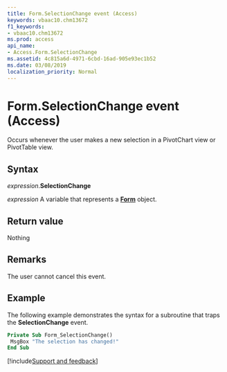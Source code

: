 ```yaml
---
title: Form.SelectionChange event (Access)
keywords: vbaac10.chm13672
f1_keywords:
- vbaac10.chm13672
ms.prod: access
api_name:
- Access.Form.SelectionChange
ms.assetid: 4c815a6d-4971-6cbd-16ad-905e93ec1b52
ms.date: 03/08/2019
localization_priority: Normal
---
```



# Form.SelectionChange event (Access)

Occurs whenever the user makes a new selection in a PivotChart view or PivotTable view.


## Syntax

_expression_.**SelectionChange**

_expression_ A variable that represents a **[Form](Access.Form.md)** object.


## Return value

Nothing


## Remarks

The user cannot cancel this event.


## Example

The following example demonstrates the syntax for a subroutine that traps the **SelectionChange** event.

```vb
Private Sub Form_SelectionChange() 
 MsgBox "The selection has changed!" 
End Sub
```




[!include[Support and feedback](~/includes/feedback-boilerplate.md)]